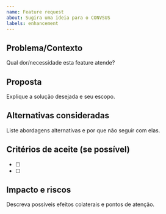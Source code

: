 ```yaml
---
name: Feature request
about: Sugira uma ideia para o CONVSUS
labels: enhancement
---
```


## Problema/Contexto
Qual dor/necessidade esta feature atende?

## Proposta
Explique a solução desejada e seu escopo.

## Alternativas consideradas
Liste abordagens alternativas e por que não seguir com elas.

## Critérios de aceite (se possível)
- [ ] 
- [ ] 

## Impacto e riscos
Descreva possíveis efeitos colaterais e pontos de atenção.
